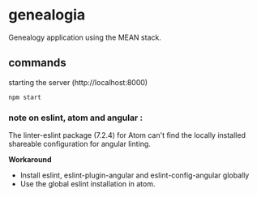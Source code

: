 # genealogia

Genealogy application using the MEAN stack.

## commands

starting the server (http://localhost:8000)

`npm start`


### note on eslint, atom and angular :
The linter-eslint package (7.2.4) for Atom can't find the locally installed shareable configuration for angular linting.

**Workaround**
* Install eslint, eslint-plugin-angular and eslint-config-angular globally
* Use the global eslint installation in atom.  
